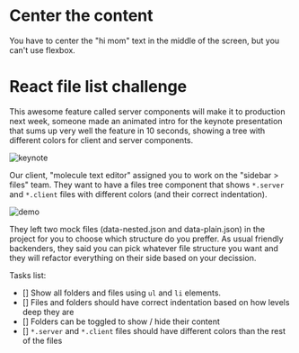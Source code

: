 # Center the content

You have to center the "hi mom" text in the middle of the screen, but you can't use flexbox.

# React file list challenge

This awesome feature called server components will make it to production next week, someone made an animated intro for the keynote presentation that sums up very well the feature in 10 seconds, showing a tree with different colors for client and server components.

![keynote](./public/keynote.png)

Our client, "molecule text editor" assigned you to work on the "sidebar > files" team. They want to have a files tree component that shows `*.server` and `*.client` files with different colors (and their correct indentation).

![demo](./public/demo.png)

They left two mock files (data-nested.json and data-plain.json) in the project for you to choose which structure do you preffer. As usual friendly backenders, they said you can pick whatever file structure you want and they will refactor everything on their side based on your decission.

Tasks list:

- [] Show all folders and files using `ul` and `li` elements.
- [] Files and folders should have correct indentation based on how levels deep they are
- [] Folders can be toggled to show / hide their content
- [] `*.server` and `*.client` files should have different colors than the rest of the files

